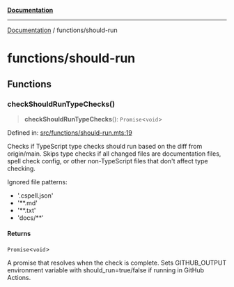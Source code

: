 [**Documentation**](../README.md)

---

[Documentation](../README.md) / functions/should-run

# functions/should-run

## Functions

### checkShouldRunTypeChecks()

> **checkShouldRunTypeChecks**(): `Promise`\<`void`\>

Defined in: [src/functions/should-run.mts:19](https://github.com/noshiro-pf/ts-repo-utils/blob/main/src/functions/should-run.mts#L19)

Checks if TypeScript type checks should run based on the diff from origin/main.
Skips type checks if all changed files are documentation files, spell check config,
or other non-TypeScript files that don't affect type checking.

Ignored file patterns:

- '.cspell.json'
- '\*\*.md'
- '\*\*.txt'
- 'docs/\*\*'

#### Returns

`Promise`\<`void`\>

A promise that resolves when the check is complete. Sets GITHUB_OUTPUT
environment variable with should_run=true/false if running in GitHub Actions.
